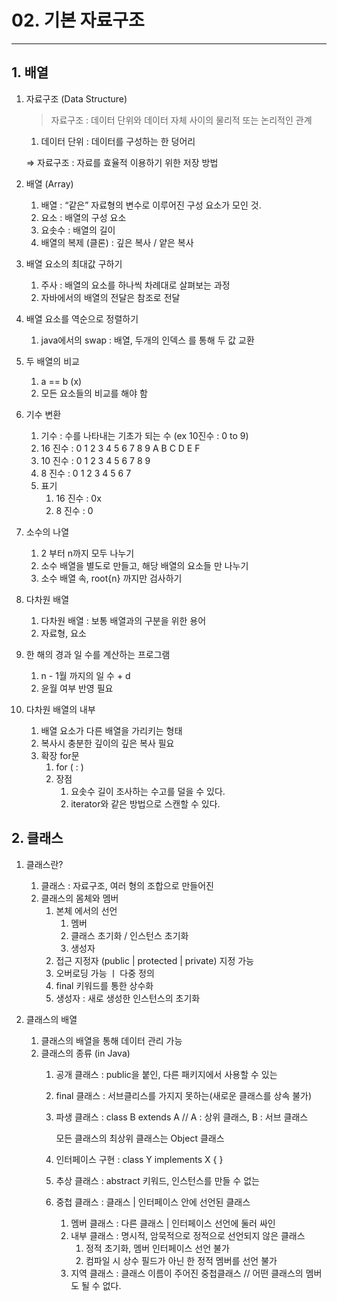 # 02. 기본 자료구조

---

## 1. 배열

1. 자료구조 (Data Structure)
    
    > 자료구조 : 데이터 단위와 데이터 자체 사이의 물리적 또는 논리적인 관계
    > 
    
    1) 데이터 단위 : 데이터를 구성하는 한 덩어리
    
     ⇒ 자료구조 : 자료를 효율적 이용하기 위한 저장 방법
    
2. 배열 (Array)
    1. 배열 : “같은” 자료형의 변수로 이루어진 구성 요소가 모인 것.
    2. 요소 : 배열의 구성 요소
    3. 요솟수 : 배열의 길이
    4. 배열의 복제 (클론) : 깊은 복사 / 얕은 복사
    
3. 배열 요소의 최대값 구하기
    1. 주사 : 배열의 요소를 하나씩 차례대로 살펴보는 과정
    2. 자바에서의 배열의 전달은 참조로 전달
    
4. 배열 요소를 역순으로 정렬하기
    1. java에서의 swap : 배열, 두개의 인덱스 를 통해 두 값 교환
    
5. 두 배열의 비교
    1. a == b (x)
    2. 모든 요소들의 비교를 해야 함
    
6. 기수 변환
    1. 기수 : 수를 나타내는 기초가 되는 수 (ex 10진수 : 0 to 9)
    2. 16 진수 : 0 1 2 3 4 5 6 7 8 9 A B C D E F
    3. 10 진수 : 0 1 2 3 4 5 6 7 8 9
    4. 8 진수   : 0 1 2 3 4 5 6 7
    5. 표기
        1. 16 진수 : 0x
        2. 8 진수   : 0
        
7. 소수의 나열
    1. 2 부터 n까지 모두 나누기
    2. 소수 배열을 별도로 만들고, 해당 배열의 요소들 만 나누기
    3. 소수 배열 속, root{n} 까지만 검사하기
    
8. 다차원 배열
    1. 다차원 배열 : 보통 배열과의 구분을 위한 용어
    2. 자료형, 요소
    
9. 한 해의 경과 일 수를 계산하는 프로그램
    1. n - 1월 까지의 일 수  + d
    2. 윤월 여부 반영 필요
    
10. 다차원 배열의 내부
    1. 배열 요소가 다른 배열을 가리키는 형태
    2. 복사시 충분한 깊이의 깊은 복사 필요
    3. 확장 for문
        1. for (<type> <valueName> : <from>)
        2. 장점
            1. 요솟수 길이 조사하는 수고를 덜을 수 있다.
            2. iterator와 같은 방법으로 스캔할 수 있다.

## 2. 클래스

1. 클래스란?
    1. 클래스 : 자료구조, 여러 형의 조합으로 만들어진
    2. 클래스의 몸체와 멤버
        1. 본체 에서의 선언
            1. 멤버
            2. 클래스 초기화 / 인스턴스 초기화
            3. 생성자
        2. 접근 지정자 (public | protected | private) 지정 가능
        3. 오버로딩 가능 ㅣ 다중 정의
        4. final 키워드를 통한 상수화
        5. 생성자 : 새로 생성한 인스턴스의 초기화
        
2. 클래스의 배열 
    1. 클래스의 배열을 통해 데이터 관리 가능
    2. 클래스의 종류 (in Java)
        1. 공개 클래스 : public을 붙인, 다른 패키지에서 사용할 수 있는
        2. final 클래스 : 서브클리스를 가지지 못하는(새로운 클래스를 상속 불가)
        3. 파생 클래스 : class B extends A // A : 상위 클래스, B : 서브 클래스
            
            모든 클래스의 최상위 클래스는 Object 클래스
            
        4. 인터페이스 구현 : class Y implements X { }
        5. 추상 클래스 : abstract 키워드, 인스턴스를 만들 수 없는
        6. 중첩 클래스 : 클래스 | 인터페이스 안에 선언된 클래스
            1. 멤버 클래스 : 다른 클래스 | 인터페이스 선언에 둘러 싸인
            2. 내부 클래스 : 명시적, 암묵적으로 정적으로 선언되지 않은 클래스
                1. 정적 초기화, 멤버 인터페이스 선언 불가
                2. 컴파일 시 상수 필드가 아닌 한 정적 멤버를 선언 불가
            3. 지역 클래스 : 클래스 이름이 주어진 중첩클래스 // 어떤 클래스의 멤버도 될 수 없다.